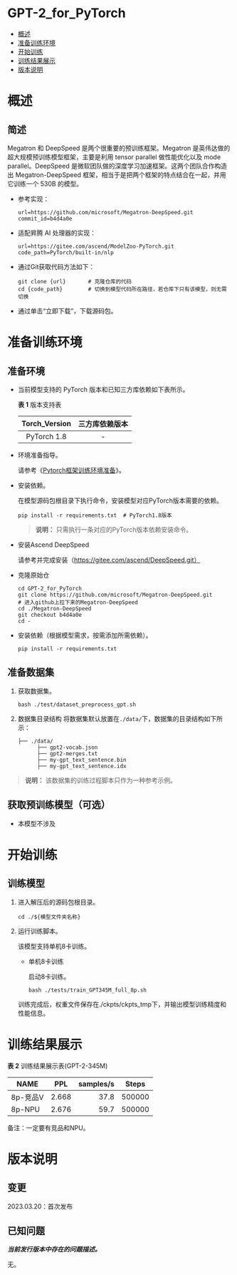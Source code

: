 # GPT-2_for_PyTorch

-   [概述](概述.md)
-   [准备训练环境](准备训练环境.md)
-   [开始训练](开始训练.md)
-   [训练结果展示](训练结果展示.md)
-   [版本说明](版本说明.md)


# 概述

## 简述

Megatron 和 DeepSpeed 是两个很重要的预训练框架。Megatron 是英伟达做的超大规模预训练模型框架，主要是利用 tensor parallel 做性能优化以及 mode parallel。DeepSpeed 是微软团队做的深度学习加速框架。这两个团队合作构造出 Megatron-DeepSpeed  框架，相当于是把两个框架的特点结合在一起，并用它训练一个 530B 的模型。

- 参考实现：

  ```
  url=https://github.com/microsoft/Megatron-DeepSpeed.git
  commit_id=b4d4a0e
  ```

- 适配昇腾 AI 处理器的实现：

  ```
  url=https://gitee.com/ascend/ModelZoo-PyTorch.git
  code_path=PyTorch/built-in/nlp
  ```
  
- 通过Git获取代码方法如下：

  ```
  git clone {url}       # 克隆仓库的代码
  cd {code_path}        # 切换到模型代码所在路径，若仓库下只有该模型，则无需切换
  ```
  
- 通过单击“立即下载”，下载源码包。

# 准备训练环境

## 准备环境

- 当前模型支持的 PyTorch 版本和已知三方库依赖如下表所示。

  **表 1**  版本支持表

  | Torch_Version      | 三方库依赖版本                                 |
  | :--------: | :----------------------------------------------------------: |
  | PyTorch 1.8 | - |
  
- 环境准备指导。

  请参考《[Pytorch框架训练环境准备](https://www.hiascend.com/document/detail/zh/ModelZoo/pytorchframework/ptes)》。
  
- 安装依赖。

  在模型源码包根目录下执行命令，安装模型对应PyTorch版本需要的依赖。
  ```
  pip install -r requirements.txt  # PyTorch1.8版本
  ```
  > **说明：** 
  >只需执行一条对应的PyTorch版本依赖安装命令。

- 安装Ascend DeepSpeed 
  
  请参考并完成安装（https://gitee.com/ascend/DeepSpeed.git）

- 克隆原始仓

  ```
  cd GPT-2_for_PyTorch
  git clone https://github.com/microsoft/Megatron-DeepSpeed.git
  # 进入github上拉下来的Megatron-DeepSpeed
  cd ./Megatron-DeepSpeed
  git checkout b4d4a0e
  cd -
  ```

- 安装依赖（根据模型需求，按需添加所需依赖）。

  ```
  pip install -r requirements.txt
  ```


## 准备数据集

1. 获取数据集。

    ```bash ./test/dataset_preprocess_gpt.sh```

2. 数据集目录结构
   将数据集默认放置在```./data/```下，数据集的目录结构如下所示：

   ```
   ├── ./data/
         ├── gpt2-vocab.json         
         ├── gpt2-merges.txt
         ├── my-gpt_text_sentence.bin
         ├── my-gpt_text_sentence.idx
   ```

> **说明：** 
>该数据集的训练过程脚本只作为一种参考示例。


## 获取预训练模型（可选）

- 本模型不涉及


# 开始训练

## 训练模型

1. 进入解压后的源码包根目录。

   ```
   cd ./${模型文件夹名称} 
   ```

2. 运行训练脚本。

   该模型支持单机8卡训练。

   - 单机8卡训练

     启动8卡训练。

     ```
     bash ./tests/train_GPT345M_full_8p.sh   
     ```
   
   训练完成后，权重文件保存在./ckpts/ckpts_tmp下，并输出模型训练精度和性能信息。

# 训练结果展示

**表 2**  训练结果展示表(GPT-2-345M)

| NAME     | PPL    | samples/s | Steps     |
| -------  | -----  |----------:| ------    |
| 8p-竞品V  | 2.668  |   37.8 | 500000    |
| 8p-NPU   | 2.676 |   59.7  | 500000    |

备注：一定要有竞品和NPU。

# 版本说明

## 变更

2023.03.20：首次发布

## 已知问题

**_当前发行版本中存在的问题描述。_**

无。